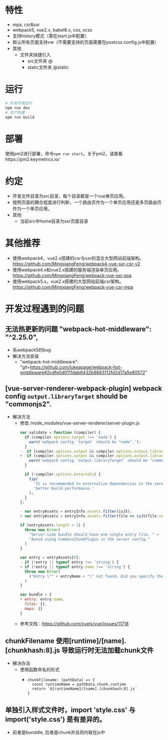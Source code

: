 # 特性
- mpa, csr&ssr
- webpack5, vue2.x, babel8.x, css, scss
- 支持history模式（需在start.js中配置）
- 默认所有页面支持vw（不需要支持的页面需要在postcss.config.js中配置）
- 其他
  - 文件夹快捷引入
    - src文件夹 @
    - static文件夹 @static
# 运行
```bash
# 开发环境运行
npm run dev
# 生产构建
npm run build
```
# 部署
使用pm2进行部署，命令```npm run start```。关于pm2，请查看https://pm2.keymetrics.io/

# 约定
- 开发文件目录为src目录，每个目录都是一个vue单页应用。
- 按照页面的耦合程度进行判断，一个路由页作为一个单页应用还是多页路由页作为一个单页应用。
- 其他
  - 当前src中home目录为ssr页面目录

# 其他推荐
- 使用webpack4，vue2.x搭建的csr与ssr的混合大型网站前端架构。https://github.com/MingxiangFeng/webpack4-vue-ssr-csr-v2
- 使用webpack4.x和vue2.x搭建的服务端渲染单页应用。https://github.com/MingxiangFeng/webpack-vue-ssr-spa
- 使用webpack5.x，vue2.x搭建的大型网站前端csr架构。https://github.com/MingxiangFeng/webpack-vue-csr-mpa

# 开发过程遇到的问题
## 无法热更新的问题 "webpack-hot-middleware": "^2.25.0",
- 系webpack5的bug
- 解决方法安装
  - "webpack-hot-middleware": "git+https://github.com/lukeapage/webpack-hot-middleware#2cdfe0d0111dab6432b8683112fd2d17a5e80572"

## [vue-server-renderer-webpack-plugin] webpack config `output.libraryTarget` should be "commonjs2".
- 解决方法
  - 修改 /node_modules/vue-server-renderer/server-plugin.js
    ```javascript
    var validate = function (compiler) {
      if (compiler.options.target !== 'node') {
        warn('webpack config `target` should be "node".');
      }
    -  if (compiler.options.output && compiler.options.output.libraryTarget !== 'commonjs2') {
    +  if (compiler.options.output && compiler.options.output.library.type !== 'commonjs2') {
        warn('webpack config `output.libraryTarget` should be "commonjs2".');
      }

      if (!compiler.options.externals) {
        tip(
          'It is recommended to externalize dependencies in the server build for ' +
          'better build performance.'
        );
      }
    };
    ```
    ```javascript
    - var entryAssets = entryInfo.assets.filter(isJS);
    + var entryAssets = entryInfo.assets.filter(file => isJS(file.name));

    if (entryAssets.length > 1) {
      throw new Error(
        "Server-side bundle should have one single entry file. " +
        "Avoid using CommonsChunkPlugin in the server config."
      )
    }

    var entry = entryAssets[0];
    - if (!entry || typeof entry !== 'string') {
    + if (!entry || typeof entry.name !== 'string') {
      throw new Error(
        ("Entry \"" + entryName + "\" not found. Did you specify the correct entry option?")
      )
    }

    var bundle = {
    + entry: entry.name,
      files: {},
      maps: {}
    }
    ```
  - 参考文档：https://github.com/vuejs/vue/issues/11718

## chunkFilename 使用[runtime]/[name].[chunkhash:8].js 导致运行时无法加载chunk文件
- 解决办法
  - 使用函数命名的形式
    - ```
      chunkFilename: (pathData) => {
        const runtimeName = pathData.chunk.runtime
        return `${runtimeName}/[name].[chunkhash:8].js`
      }
      ```
## 单独引入样式文件时，import 'style.css' 与 import('style.css') 是有差异的。
- 前者是bunddle, 后者是chunk并且将内联在js中

